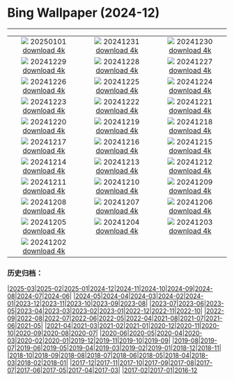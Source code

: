 # Bing Wallpaper (2024-12)
**************
| | | |
|:-:|:-:|:-:|
| ![](https://www.bing.com/th?id=OHR.PolarBearSwim_IT-IT8600941728_1920x1080.jpg) 20250101 [download 4k](https://www.bing.com/th?id=OHR.PolarBearSwim_IT-IT8600941728_UHD.jpg) | ![](https://www.bing.com/th?id=OHR.CapodannoFirenze_IT-IT8277886621_1920x1080.jpg) 20241231 [download 4k](https://www.bing.com/th?id=OHR.CapodannoFirenze_IT-IT8277886621_UHD.jpg) | ![](https://www.bing.com/th?id=OHR.MountFieldNP_IT-IT7967272422_1920x1080.jpg) 20241230 [download 4k](https://www.bing.com/th?id=OHR.MountFieldNP_IT-IT7967272422_UHD.jpg) |
| ![](https://www.bing.com/th?id=OHR.BorobudurBells_IT-IT2966743478_1920x1080.jpg) 20241229 [download 4k](https://www.bing.com/th?id=OHR.BorobudurBells_IT-IT2966743478_UHD.jpg) | ![](https://www.bing.com/th?id=OHR.CoralTurtle_IT-IT2494528336_1920x1080.jpg) 20241228 [download 4k](https://www.bing.com/th?id=OHR.CoralTurtle_IT-IT2494528336_UHD.jpg) | ![](https://www.bing.com/th?id=OHR.LakeBledSnow_IT-IT5595802346_1920x1080.jpg) 20241227 [download 4k](https://www.bing.com/th?id=OHR.LakeBledSnow_IT-IT5595802346_UHD.jpg) |
| ![](https://www.bing.com/th?id=OHR.ChristmasSeason_IT-IT9715464696_1920x1080.jpg) 20241226 [download 4k](https://www.bing.com/th?id=OHR.ChristmasSeason_IT-IT9715464696_UHD.jpg) | ![](https://www.bing.com/th?id=OHR.ReindeerTrio_IT-IT1609765217_1920x1080.jpg) 20241225 [download 4k](https://www.bing.com/th?id=OHR.ReindeerTrio_IT-IT1609765217_UHD.jpg) | ![](https://www.bing.com/th?id=OHR.GalleriaVittiorioEmanuele_IT-IT9220244159_1920x1080.jpg) 20241224 [download 4k](https://www.bing.com/th?id=OHR.GalleriaVittiorioEmanuele_IT-IT9220244159_UHD.jpg) |
| ![](https://www.bing.com/th?id=OHR.FestivusCranes_IT-IT8994526236_1920x1080.jpg) 20241223 [download 4k](https://www.bing.com/th?id=OHR.FestivusCranes_IT-IT8994526236_UHD.jpg) | ![](https://www.bing.com/th?id=OHR.CrystalPier_IT-IT3144209474_1920x1080.jpg) 20241222 [download 4k](https://www.bing.com/th?id=OHR.CrystalPier_IT-IT3144209474_UHD.jpg) | ![](https://www.bing.com/th?id=OHR.SolsticeHalo_IT-IT8535598523_1920x1080.jpg) 20241221 [download 4k](https://www.bing.com/th?id=OHR.SolsticeHalo_IT-IT8535598523_UHD.jpg) |
| ![](https://www.bing.com/th?id=OHR.SantaClausVillage_IT-IT8309910661_1920x1080.jpg) 20241220 [download 4k](https://www.bing.com/th?id=OHR.SantaClausVillage_IT-IT8309910661_UHD.jpg) | ![](https://www.bing.com/th?id=OHR.SibiuRomania_IT-IT8074363725_1920x1080.jpg) 20241219 [download 4k](https://www.bing.com/th?id=OHR.SibiuRomania_IT-IT8074363725_UHD.jpg) | ![](https://www.bing.com/th?id=OHR.NutcrackerBallet_IT-IT7796108656_1920x1080.jpg) 20241218 [download 4k](https://www.bing.com/th?id=OHR.NutcrackerBallet_IT-IT7796108656_UHD.jpg) |
| ![](https://www.bing.com/th?id=OHR.ReinefjordenNorway_IT-IT7180371144_1920x1080.jpg) 20241217 [download 4k](https://www.bing.com/th?id=OHR.ReinefjordenNorway_IT-IT7180371144_UHD.jpg) | ![](https://www.bing.com/th?id=OHR.SalzburgSnow_IT-IT6943675624_1920x1080.jpg) 20241216 [download 4k](https://www.bing.com/th?id=OHR.SalzburgSnow_IT-IT6943675624_UHD.jpg) | ![](https://www.bing.com/th?id=OHR.MisurinaLake_IT-IT7475356294_1920x1080.jpg) 20241215 [download 4k](https://www.bing.com/th?id=OHR.MisurinaLake_IT-IT7475356294_UHD.jpg) |
| ![](https://www.bing.com/th?id=OHR.NorthernHawkOwl_IT-IT6682562006_1920x1080.jpg) 20241214 [download 4k](https://www.bing.com/th?id=OHR.NorthernHawkOwl_IT-IT6682562006_UHD.jpg) | ![](https://www.bing.com/th?id=OHR.ChristmasBudapest_IT-IT6393045785_1920x1080.jpg) 20241213 [download 4k](https://www.bing.com/th?id=OHR.ChristmasBudapest_IT-IT6393045785_UHD.jpg) | ![](https://www.bing.com/th?id=OHR.WildPoinsettia_IT-IT8938739079_1920x1080.jpg) 20241212 [download 4k](https://www.bing.com/th?id=OHR.WildPoinsettia_IT-IT8938739079_UHD.jpg) |
| ![](https://www.bing.com/th?id=OHR.DolomitesSky_IT-IT8572597126_1920x1080.jpg) 20241211 [download 4k](https://www.bing.com/th?id=OHR.DolomitesSky_IT-IT8572597126_UHD.jpg) | ![](https://www.bing.com/th?id=OHR.CornwallSnow_IT-IT8232493820_1920x1080.jpg) 20241210 [download 4k](https://www.bing.com/th?id=OHR.CornwallSnow_IT-IT8232493820_UHD.jpg) | ![](https://www.bing.com/th?id=OHR.GuanacosChile_IT-IT7114739436_1920x1080.jpg) 20241209 [download 4k](https://www.bing.com/th?id=OHR.GuanacosChile_IT-IT7114739436_UHD.jpg) |
| ![](https://www.bing.com/th?id=OHR.PonteDeellImmacolata_IT-IT7974246156_1920x1080.jpg) 20241208 [download 4k](https://www.bing.com/th?id=OHR.PonteDeellImmacolata_IT-IT7974246156_UHD.jpg) | ![](https://www.bing.com/th?id=OHR.ArraialdoCabo_IT-IT6186077330_1920x1080.jpg) 20241207 [download 4k](https://www.bing.com/th?id=OHR.ArraialdoCabo_IT-IT6186077330_UHD.jpg) | ![](https://www.bing.com/th?id=OHR.HelsinkiDusk_IT-IT9045834080_1920x1080.jpg) 20241206 [download 4k](https://www.bing.com/th?id=OHR.HelsinkiDusk_IT-IT9045834080_UHD.jpg) |
| ![](https://www.bing.com/th?id=OHR.MonoTufa_IT-IT7280531919_1920x1080.jpg) 20241205 [download 4k](https://www.bing.com/th?id=OHR.MonoTufa_IT-IT7280531919_UHD.jpg) | ![](https://www.bing.com/th?id=OHR.RhinosKenya_IT-IT3428289115_1920x1080.jpg) 20241204 [download 4k](https://www.bing.com/th?id=OHR.RhinosKenya_IT-IT3428289115_UHD.jpg) | ![](https://www.bing.com/th?id=OHR.JaipurFort_IT-IT7009980526_1920x1080.jpg) 20241203 [download 4k](https://www.bing.com/th?id=OHR.JaipurFort_IT-IT7009980526_UHD.jpg) |
| ![](https://www.bing.com/th?id=OHR.IcebergsAntarctica_IT-IT6673313021_1920x1080.jpg) 20241202 [download 4k](https://www.bing.com/th?id=OHR.IcebergsAntarctica_IT-IT6673313021_UHD.jpg) |  |  |

### 历史归档：

|[2025-03](/../2025-03/2025-03.md)|[2025-02](/../2025-02/2025-02.md)|[2025-01](/../2025-01/2025-01.md)|[2024-12](/2024-12.md)|[2024-11](/../2024-11/2024-11.md)|[2024-10](/../2024-10/2024-10.md)|[2024-09](/../2024-09/2024-09.md)|[2024-08](/../2024-08/2024-08.md)|[2024-07](/../2024-07/2024-07.md)|[2024-06](/../2024-06/2024-06.md)|
|[2024-05](/../2024-05/2024-05.md)|[2024-04](/../2024-04/2024-04.md)|[2024-03](/../2024-03/2024-03.md)|[2024-02](/../2024-02/2024-02.md)|[2024-01](/../2024-01/2024-01.md)|[2023-12](/../2023-12/2023-12.md)|[2023-11](/../2023-11/2023-11.md)|[2023-10](/../2023-10/2023-10.md)|[2023-09](/../2023-09/2023-09.md)|[2023-08](/../2023-08/2023-08.md)|
|[2023-07](/../2023-07/2023-07.md)|[2023-06](/../2023-06/2023-06.md)|[2023-05](/../2023-05/2023-05.md)|[2023-04](/../2023-04/2023-04.md)|[2023-03](/../2023-03/2023-03.md)|[2023-02](/../2023-02/2023-02.md)|[2023-01](/../2023-01/2023-01.md)|[2022-12](/../2022-12/2022-12.md)|[2022-11](/../2022-11/2022-11.md)|[2022-10](/../2022-10/2022-10.md)|
|[2022-09](/../2022-09/2022-09.md)|[2022-08](/../2022-08/2022-08.md)|[2022-07](/../2022-07/2022-07.md)|[2022-06](/../2022-06/2022-06.md)|[2022-05](/../2022-05/2022-05.md)|[2022-04](/../2022-04/2022-04.md)|[2021-08](/../2021-08/2021-08.md)|[2021-07](/../2021-07/2021-07.md)|[2021-06](/../2021-06/2021-06.md)|[2021-05](/../2021-05/2021-05.md)|
|[2021-04](/../2021-04/2021-04.md)|[2021-03](/../2021-03/2021-03.md)|[2021-02](/../2021-02/2021-02.md)|[2021-01](/../2021-01/2021-01.md)|[2020-12](/../2020-12/2020-12.md)|[2020-11](/../2020-11/2020-11.md)|[2020-10](/../2020-10/2020-10.md)|[2020-09](/../2020-09/2020-09.md)|[2020-08](/../2020-08/2020-08.md)|[2020-07](/../2020-07/2020-07.md)|
|[2020-06](/../2020-06/2020-06.md)|[2020-05](/../2020-05/2020-05.md)|[2020-04](/../2020-04/2020-04.md)|[2020-03](/../2020-03/2020-03.md)|[2020-02](/../2020-02/2020-02.md)|[2020-01](/../2020-01/2020-01.md)|[2019-12](/../2019-12/2019-12.md)|[2019-11](/../2019-11/2019-11.md)|[2019-10](/../2019-10/2019-10.md)|[2019-09](/../2019-09/2019-09.md)|
|[2019-08](/../2019-08/2019-08.md)|[2019-07](/../2019-07/2019-07.md)|[2019-06](/../2019-06/2019-06.md)|[2019-05](/../2019-05/2019-05.md)|[2019-04](/../2019-04/2019-04.md)|[2019-03](/../2019-03/2019-03.md)|[2019-02](/../2019-02/2019-02.md)|[2019-01](/../2019-01/2019-01.md)|[2018-12](/../2018-12/2018-12.md)|[2018-11](/../2018-11/2018-11.md)|
|[2018-10](/../2018-10/2018-10.md)|[2018-09](/../2018-09/2018-09.md)|[2018-08](/../2018-08/2018-08.md)|[2018-07](/../2018-07/2018-07.md)|[2018-06](/../2018-06/2018-06.md)|[2018-05](/../2018-05/2018-05.md)|[2018-04](/../2018-04/2018-04.md)|[2018-03](/../2018-03/2018-03.md)|[2018-02](/../2018-02/2018-02.md)|[2018-01](/../2018-01/2018-01.md)|
|[2017-12](/../2017-12/2017-12.md)|[2017-11](/../2017-11/2017-11.md)|[2017-10](/../2017-10/2017-10.md)|[2017-09](/../2017-09/2017-09.md)|[2017-08](/../2017-08/2017-08.md)|[2017-07](/../2017-07/2017-07.md)|[2017-06](/../2017-06/2017-06.md)|[2017-05](/../2017-05/2017-05.md)|[2017-04](/../2017-04/2017-04.md)|[2017-03](/../2017-03/2017-03.md)|
|[2017-02](/../2017-02/2017-02.md)|[2017-01](/../2017-01/2017-01.md)|[2016-12](/../2016-12/2016-12.md)
